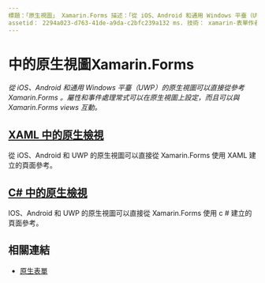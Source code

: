 ```yaml
---
標題：「原生視圖」 Xamarin.Forms 描述：「從 iOS、Android 和通用 Windows 平臺（UWP）的原生視圖可以直接從參考 Xamarin.Forms ，而且它們可以與 Xamarin.Forms Views 互動。」
assetid： 2294a023-d763-41de-a9da-c2bfc239a132 ms. 技術： xamarin-表單作者： davidbritch ms. author： dabritch ms. 日期：11/24/2016 否-loc： [ Xamarin.Forms ， Xamarin.Essentials ]
---
```


# <a name="native-views-in-xamarinforms"></a>中的原生視圖Xamarin.Forms

_從 iOS、Android 和通用 Windows 平臺（UWP）的原生視圖可以直接從參考 Xamarin.Forms 。屬性和事件處理常式可以在原生視圖上設定，而且可以與 Xamarin.Forms views 互動。_

## <a name="native-views-in-xaml"></a>[XAML 中的原生檢視](xaml.md)

從 iOS、Android 和 UWP 的原生視圖可以直接從 Xamarin.Forms 使用 XAML 建立的頁面參考。

## <a name="native-views-in-c"></a>[C# 中的原生檢視](code.md)

IOS、Android 和 UWP 的原生視圖可以直接從 Xamarin.Forms 使用 c # 建立的頁面參考。

## <a name="related-links"></a>相關連結

- [原生表單](~/xamarin-forms/platform/native-forms.md)
